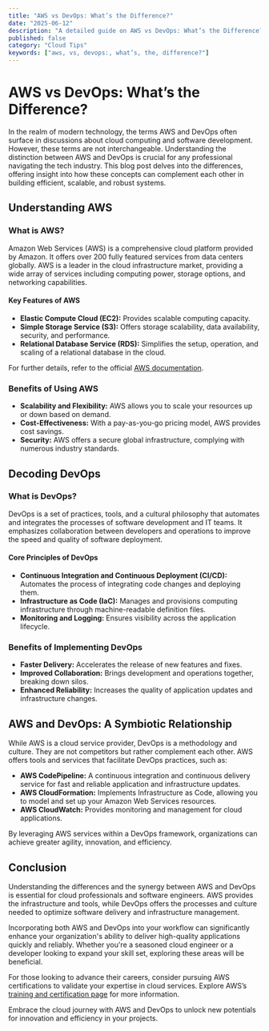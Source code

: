 ```yaml
---
title: "AWS vs DevOps: What’s the Difference?"
date: "2025-06-12"
description: "A detailed guide on AWS vs DevOps: What’s the Difference?"
published: false
category: "Cloud Tips"
keywords: ["aws, vs, devops:, what’s, the, difference?"]
---
```


# AWS vs DevOps: What’s the Difference?

In the realm of modern technology, the terms AWS and DevOps often surface in discussions about cloud computing and software development. However, these terms are not interchangeable. Understanding the distinction between AWS and DevOps is crucial for any professional navigating the tech industry. This blog post delves into the differences, offering insight into how these concepts can complement each other in building efficient, scalable, and robust systems.

## Understanding AWS

### What is AWS?

Amazon Web Services (AWS) is a comprehensive cloud platform provided by Amazon. It offers over 200 fully featured services from data centers globally. AWS is a leader in the cloud infrastructure market, providing a wide array of services including computing power, storage options, and networking capabilities. 

#### Key Features of AWS

- **Elastic Compute Cloud (EC2):** Provides scalable computing capacity.
- **Simple Storage Service (S3):** Offers storage scalability, data availability, security, and performance.
- **Relational Database Service (RDS):** Simplifies the setup, operation, and scaling of a relational database in the cloud.
  
For further details, refer to the official [AWS documentation](https://aws.amazon.com/documentation/).

### Benefits of Using AWS

- **Scalability and Flexibility:** AWS allows you to scale your resources up or down based on demand.
- **Cost-Effectiveness:** With a pay-as-you-go pricing model, AWS provides cost savings.
- **Security:** AWS offers a secure global infrastructure, complying with numerous industry standards.

## Decoding DevOps

### What is DevOps?

DevOps is a set of practices, tools, and a cultural philosophy that automates and integrates the processes of software development and IT teams. It emphasizes collaboration between developers and operations to improve the speed and quality of software deployment.

#### Core Principles of DevOps

- **Continuous Integration and Continuous Deployment (CI/CD):** Automates the process of integrating code changes and deploying them.
- **Infrastructure as Code (IaC):** Manages and provisions computing infrastructure through machine-readable definition files.
- **Monitoring and Logging:** Ensures visibility across the application lifecycle.

### Benefits of Implementing DevOps

- **Faster Delivery:** Accelerates the release of new features and fixes.
- **Improved Collaboration:** Brings development and operations together, breaking down silos.
- **Enhanced Reliability:** Increases the quality of application updates and infrastructure changes.

## AWS and DevOps: A Symbiotic Relationship

While AWS is a cloud service provider, DevOps is a methodology and culture. They are not competitors but rather complement each other. AWS offers tools and services that facilitate DevOps practices, such as:

- **AWS CodePipeline:** A continuous integration and continuous delivery service for fast and reliable application and infrastructure updates.
- **AWS CloudFormation:** Implements Infrastructure as Code, allowing you to model and set up your Amazon Web Services resources.
- **AWS CloudWatch:** Provides monitoring and management for cloud applications.

By leveraging AWS services within a DevOps framework, organizations can achieve greater agility, innovation, and efficiency.

## Conclusion

Understanding the differences and the synergy between AWS and DevOps is essential for cloud professionals and software engineers. AWS provides the infrastructure and tools, while DevOps offers the processes and culture needed to optimize software delivery and infrastructure management.

Incorporating both AWS and DevOps into your workflow can significantly enhance your organization's ability to deliver high-quality applications quickly and reliably. Whether you're a seasoned cloud engineer or a developer looking to expand your skill set, exploring these areas will be beneficial.

For those looking to advance their careers, consider pursuing AWS certifications to validate your expertise in cloud services. Explore AWS’s [training and certification page](https://aws.amazon.com/training/) for more information.

Embrace the cloud journey with AWS and DevOps to unlock new potentials for innovation and efficiency in your projects.